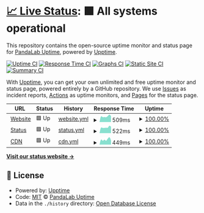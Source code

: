 # [📈 Live Status](https://pandalabuptime.github.io/uptime): <!--live status--> **🟩 All systems operational**

This repository contains the open-source uptime monitor and status page for [PandaLab Uptime](https://pandalabuptime.github.io/uptime), powered by [Upptime](https://github.com/upptime/upptime).

[![Uptime CI](https://github.com/pandalabuptime/uptime/workflows/Uptime%20CI/badge.svg)](https://github.com/pandalabuptime/uptime/actions?query=workflow%3A%22Uptime+CI%22)
[![Response Time CI](https://github.com/pandalabuptime/uptime/workflows/Response%20Time%20CI/badge.svg)](https://github.com/pandalabuptime/uptime/actions?query=workflow%3A%22Response+Time+CI%22)
[![Graphs CI](https://github.com/pandalabuptime/uptime/workflows/Graphs%20CI/badge.svg)](https://github.com/pandalabuptime/uptime/actions?query=workflow%3A%22Graphs+CI%22)
[![Static Site CI](https://github.com/pandalabuptime/uptime/workflows/Static%20Site%20CI/badge.svg)](https://github.com/pandalabuptime/uptime/actions?query=workflow%3A%22Static+Site+CI%22)
[![Summary CI](https://github.com/pandalabuptime/uptime/workflows/Summary%20CI/badge.svg)](https://github.com/pandalabuptime/uptime/actions?query=workflow%3A%22Summary+CI%22)

With [Upptime](https://upptime.js.org), you can get your own unlimited and free uptime monitor and status page, powered entirely by a GitHub repository. We use [Issues](https://github.com/pandalabuptime/uptime/issues) as incident reports, [Actions](https://github.com/pandalabuptime/uptime/actions) as uptime monitors, and [Pages](https://pandalabuptime.github.io/uptime) for the status page.

<!--start: status pages-->
<!-- This summary is generated by Upptime (https://github.com/upptime/upptime) -->
<!-- Do not edit this manually, your changes will be overwritten -->
<!-- prettier-ignore -->
| URL | Status | History | Response Time | Uptime |
| --- | ------ | ------- | ------------- | ------ |
| <img alt="" src="https://icons.duckduckgo.com/ip3/www.pandalab.fr.ico" height="13"> [Website](https://www.pandalab.fr) | 🟩 Up | [website.yml](https://github.com/pandalabuptime/uptime/commits/HEAD/history/website.yml) | <details><summary><img alt="Response time graph" src="./graphs/website/response-time-week.png" height="20"> 509ms</summary><br><a href="https://pandalabuptime.github.io/uptime/history/website"><img alt="Response time 580" src="https://img.shields.io/endpoint?url=https%3A%2F%2Fraw.githubusercontent.com%2Fpandalabuptime%2Fuptime%2FHEAD%2Fapi%2Fwebsite%2Fresponse-time.json"></a><br><a href="https://pandalabuptime.github.io/uptime/history/website"><img alt="24-hour response time 538" src="https://img.shields.io/endpoint?url=https%3A%2F%2Fraw.githubusercontent.com%2Fpandalabuptime%2Fuptime%2FHEAD%2Fapi%2Fwebsite%2Fresponse-time-day.json"></a><br><a href="https://pandalabuptime.github.io/uptime/history/website"><img alt="7-day response time 509" src="https://img.shields.io/endpoint?url=https%3A%2F%2Fraw.githubusercontent.com%2Fpandalabuptime%2Fuptime%2FHEAD%2Fapi%2Fwebsite%2Fresponse-time-week.json"></a><br><a href="https://pandalabuptime.github.io/uptime/history/website"><img alt="30-day response time 532" src="https://img.shields.io/endpoint?url=https%3A%2F%2Fraw.githubusercontent.com%2Fpandalabuptime%2Fuptime%2FHEAD%2Fapi%2Fwebsite%2Fresponse-time-month.json"></a><br><a href="https://pandalabuptime.github.io/uptime/history/website"><img alt="1-year response time 580" src="https://img.shields.io/endpoint?url=https%3A%2F%2Fraw.githubusercontent.com%2Fpandalabuptime%2Fuptime%2FHEAD%2Fapi%2Fwebsite%2Fresponse-time-year.json"></a></details> | <details><summary><a href="https://pandalabuptime.github.io/uptime/history/website">100.00%</a></summary><a href="https://pandalabuptime.github.io/uptime/history/website"><img alt="All-time uptime 99.98%" src="https://img.shields.io/endpoint?url=https%3A%2F%2Fraw.githubusercontent.com%2Fpandalabuptime%2Fuptime%2FHEAD%2Fapi%2Fwebsite%2Fuptime.json"></a><br><a href="https://pandalabuptime.github.io/uptime/history/website"><img alt="24-hour uptime 100.00%" src="https://img.shields.io/endpoint?url=https%3A%2F%2Fraw.githubusercontent.com%2Fpandalabuptime%2Fuptime%2FHEAD%2Fapi%2Fwebsite%2Fuptime-day.json"></a><br><a href="https://pandalabuptime.github.io/uptime/history/website"><img alt="7-day uptime 100.00%" src="https://img.shields.io/endpoint?url=https%3A%2F%2Fraw.githubusercontent.com%2Fpandalabuptime%2Fuptime%2FHEAD%2Fapi%2Fwebsite%2Fuptime-week.json"></a><br><a href="https://pandalabuptime.github.io/uptime/history/website"><img alt="30-day uptime 100.00%" src="https://img.shields.io/endpoint?url=https%3A%2F%2Fraw.githubusercontent.com%2Fpandalabuptime%2Fuptime%2FHEAD%2Fapi%2Fwebsite%2Fuptime-month.json"></a><br><a href="https://pandalabuptime.github.io/uptime/history/website"><img alt="1-year uptime 99.98%" src="https://img.shields.io/endpoint?url=https%3A%2F%2Fraw.githubusercontent.com%2Fpandalabuptime%2Fuptime%2FHEAD%2Fapi%2Fwebsite%2Fuptime-year.json"></a></details>
| <img alt="" src="https://icons.duckduckgo.com/ip3/status.pandalab.fr.ico" height="13"> [Status](https://status.pandalab.fr) | 🟩 Up | [status.yml](https://github.com/pandalabuptime/uptime/commits/HEAD/history/status.yml) | <details><summary><img alt="Response time graph" src="./graphs/status/response-time-week.png" height="20"> 522ms</summary><br><a href="https://pandalabuptime.github.io/uptime/history/status"><img alt="Response time 607" src="https://img.shields.io/endpoint?url=https%3A%2F%2Fraw.githubusercontent.com%2Fpandalabuptime%2Fuptime%2FHEAD%2Fapi%2Fstatus%2Fresponse-time.json"></a><br><a href="https://pandalabuptime.github.io/uptime/history/status"><img alt="24-hour response time 588" src="https://img.shields.io/endpoint?url=https%3A%2F%2Fraw.githubusercontent.com%2Fpandalabuptime%2Fuptime%2FHEAD%2Fapi%2Fstatus%2Fresponse-time-day.json"></a><br><a href="https://pandalabuptime.github.io/uptime/history/status"><img alt="7-day response time 522" src="https://img.shields.io/endpoint?url=https%3A%2F%2Fraw.githubusercontent.com%2Fpandalabuptime%2Fuptime%2FHEAD%2Fapi%2Fstatus%2Fresponse-time-week.json"></a><br><a href="https://pandalabuptime.github.io/uptime/history/status"><img alt="30-day response time 569" src="https://img.shields.io/endpoint?url=https%3A%2F%2Fraw.githubusercontent.com%2Fpandalabuptime%2Fuptime%2FHEAD%2Fapi%2Fstatus%2Fresponse-time-month.json"></a><br><a href="https://pandalabuptime.github.io/uptime/history/status"><img alt="1-year response time 607" src="https://img.shields.io/endpoint?url=https%3A%2F%2Fraw.githubusercontent.com%2Fpandalabuptime%2Fuptime%2FHEAD%2Fapi%2Fstatus%2Fresponse-time-year.json"></a></details> | <details><summary><a href="https://pandalabuptime.github.io/uptime/history/status">100.00%</a></summary><a href="https://pandalabuptime.github.io/uptime/history/status"><img alt="All-time uptime 99.81%" src="https://img.shields.io/endpoint?url=https%3A%2F%2Fraw.githubusercontent.com%2Fpandalabuptime%2Fuptime%2FHEAD%2Fapi%2Fstatus%2Fuptime.json"></a><br><a href="https://pandalabuptime.github.io/uptime/history/status"><img alt="24-hour uptime 100.00%" src="https://img.shields.io/endpoint?url=https%3A%2F%2Fraw.githubusercontent.com%2Fpandalabuptime%2Fuptime%2FHEAD%2Fapi%2Fstatus%2Fuptime-day.json"></a><br><a href="https://pandalabuptime.github.io/uptime/history/status"><img alt="7-day uptime 100.00%" src="https://img.shields.io/endpoint?url=https%3A%2F%2Fraw.githubusercontent.com%2Fpandalabuptime%2Fuptime%2FHEAD%2Fapi%2Fstatus%2Fuptime-week.json"></a><br><a href="https://pandalabuptime.github.io/uptime/history/status"><img alt="30-day uptime 100.00%" src="https://img.shields.io/endpoint?url=https%3A%2F%2Fraw.githubusercontent.com%2Fpandalabuptime%2Fuptime%2FHEAD%2Fapi%2Fstatus%2Fuptime-month.json"></a><br><a href="https://pandalabuptime.github.io/uptime/history/status"><img alt="1-year uptime 99.81%" src="https://img.shields.io/endpoint?url=https%3A%2F%2Fraw.githubusercontent.com%2Fpandalabuptime%2Fuptime%2FHEAD%2Fapi%2Fstatus%2Fuptime-year.json"></a></details>
| <img alt="" src="https://icons.duckduckgo.com/ip3/cdn.pandalab.fr.ico" height="13"> [CDN](https://cdn.pandalab.fr) | 🟩 Up | [cdn.yml](https://github.com/pandalabuptime/uptime/commits/HEAD/history/cdn.yml) | <details><summary><img alt="Response time graph" src="./graphs/cdn/response-time-week.png" height="20"> 449ms</summary><br><a href="https://pandalabuptime.github.io/uptime/history/cdn"><img alt="Response time 553" src="https://img.shields.io/endpoint?url=https%3A%2F%2Fraw.githubusercontent.com%2Fpandalabuptime%2Fuptime%2FHEAD%2Fapi%2Fcdn%2Fresponse-time.json"></a><br><a href="https://pandalabuptime.github.io/uptime/history/cdn"><img alt="24-hour response time 368" src="https://img.shields.io/endpoint?url=https%3A%2F%2Fraw.githubusercontent.com%2Fpandalabuptime%2Fuptime%2FHEAD%2Fapi%2Fcdn%2Fresponse-time-day.json"></a><br><a href="https://pandalabuptime.github.io/uptime/history/cdn"><img alt="7-day response time 449" src="https://img.shields.io/endpoint?url=https%3A%2F%2Fraw.githubusercontent.com%2Fpandalabuptime%2Fuptime%2FHEAD%2Fapi%2Fcdn%2Fresponse-time-week.json"></a><br><a href="https://pandalabuptime.github.io/uptime/history/cdn"><img alt="30-day response time 505" src="https://img.shields.io/endpoint?url=https%3A%2F%2Fraw.githubusercontent.com%2Fpandalabuptime%2Fuptime%2FHEAD%2Fapi%2Fcdn%2Fresponse-time-month.json"></a><br><a href="https://pandalabuptime.github.io/uptime/history/cdn"><img alt="1-year response time 553" src="https://img.shields.io/endpoint?url=https%3A%2F%2Fraw.githubusercontent.com%2Fpandalabuptime%2Fuptime%2FHEAD%2Fapi%2Fcdn%2Fresponse-time-year.json"></a></details> | <details><summary><a href="https://pandalabuptime.github.io/uptime/history/cdn">100.00%</a></summary><a href="https://pandalabuptime.github.io/uptime/history/cdn"><img alt="All-time uptime 99.99%" src="https://img.shields.io/endpoint?url=https%3A%2F%2Fraw.githubusercontent.com%2Fpandalabuptime%2Fuptime%2FHEAD%2Fapi%2Fcdn%2Fuptime.json"></a><br><a href="https://pandalabuptime.github.io/uptime/history/cdn"><img alt="24-hour uptime 100.00%" src="https://img.shields.io/endpoint?url=https%3A%2F%2Fraw.githubusercontent.com%2Fpandalabuptime%2Fuptime%2FHEAD%2Fapi%2Fcdn%2Fuptime-day.json"></a><br><a href="https://pandalabuptime.github.io/uptime/history/cdn"><img alt="7-day uptime 100.00%" src="https://img.shields.io/endpoint?url=https%3A%2F%2Fraw.githubusercontent.com%2Fpandalabuptime%2Fuptime%2FHEAD%2Fapi%2Fcdn%2Fuptime-week.json"></a><br><a href="https://pandalabuptime.github.io/uptime/history/cdn"><img alt="30-day uptime 100.00%" src="https://img.shields.io/endpoint?url=https%3A%2F%2Fraw.githubusercontent.com%2Fpandalabuptime%2Fuptime%2FHEAD%2Fapi%2Fcdn%2Fuptime-month.json"></a><br><a href="https://pandalabuptime.github.io/uptime/history/cdn"><img alt="1-year uptime 99.99%" src="https://img.shields.io/endpoint?url=https%3A%2F%2Fraw.githubusercontent.com%2Fpandalabuptime%2Fuptime%2FHEAD%2Fapi%2Fcdn%2Fuptime-year.json"></a></details>

<!--end: status pages-->

[**Visit our status website →**](https://pandalabuptime.github.io/uptime)

## 📄 License

- Powered by: [Upptime](https://github.com/upptime/upptime)
- Code: [MIT](./LICENSE) © [PandaLab Uptime](https://pandalabuptime.github.io/uptime)
- Data in the `./history` directory: [Open Database License](https://opendatacommons.org/licenses/odbl/1-0/)
